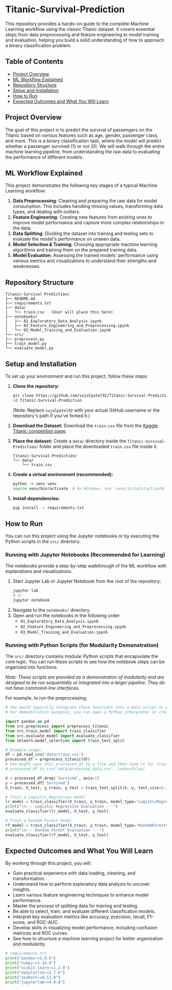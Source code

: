 # Titanic-Survival-Prediction

This repository provides a hands-on guide to the complete Machine Learning workflow using the classic Titanic dataset. It covers essential steps from data preprocessing and feature engineering to model training and evaluation, helping you build a solid understanding of how to approach a binary classification problem.

## Table of Contents

-   [Project Overview](#project-overview)
-   [ML Workflow Explained](#ml-workflow-explained)
-   [Repository Structure](#repository-structure)
-   [Setup and Installation](#setup-and-installation)
-   [How to Run](#how-to-run)
-   [Expected Outcomes and What You Will Learn](#expected-outcomes-and-what-you-will-learn)

## Project Overview

The goal of this project is to predict the survival of passengers on the Titanic based on various features such as age, gender, passenger class, and more. This is a binary classification task, where the model will predict whether a passenger survived (1) or not (0). We will walk through the entire machine learning pipeline, from understanding the raw data to evaluating the performance of different models.

## ML Workflow Explained

This project demonstrates the following key stages of a typical Machine Learning workflow:

1.  **Data Preprocessing**: Cleaning and preparing the raw data for model consumption. This includes handling missing values, transforming data types, and dealing with outliers.
2.  **Feature Engineering**: Creating new features from existing ones to improve model performance and capture more complex relationships in the data.
3.  **Data Splitting**: Dividing the dataset into training and testing sets to evaluate the model's performance on unseen data.
4.  **Model Selection & Training**: Choosing appropriate machine learning algorithms and training them on the prepared training data.
5.  **Model Evaluation**: Assessing the trained models' performance using various metrics and visualizations to understand their strengths and weaknesses.

## Repository Structure

```
Titanic-Survival-Prediction/
├── README.md
├── requirements.txt
├── data/
│   └── train.csv   (User will place this here)
├── notebooks/
│   ├── 01_Exploratory_Data_Analysis.ipynb
│   ├── 02_Feature_Engineering_and_Preprocessing.ipynb
│   └── 03_Model_Training_and_Evaluation.ipynb
└── src/
├── preprocess.py
├── train_model.py
└── evaluate_model.py
```

## Setup and Installation

To set up your environment and run this project, follow these steps:

1.  **Clone the repository:**
    ```bash
    git clone https://github.com/sujalpatel92/Titanic-Survival-Prediction.git
    cd Titanic-Survival-Prediction
    ```
    (Note: Replace `sujalpatel92` with your actual GitHub username or the repository's path if you've forked it.)

2.  **Download the Dataset:**
    Download the `train.csv` file from the [Kaggle Titanic competition page](https://www.kaggle.com/c/titanic/data).

3.  **Place the dataset:**
    Create a `data/` directory inside the `Titanic-Survival-Prediction/` folder and place the downloaded `train.csv` file inside it.
    ```
    Titanic-Survival-Prediction/
    └── data/
        └── train.csv
    ```

4.  **Create a virtual environment (recommended):**
    ```bash
    python -m venv venv
    source venv/bin/activate  # On Windows, use `venv\Scripts\activate`
    ```

5.  **Install dependencies:**
    ```bash
    pip install -r requirements.txt
    ```

## How to Run

You can run this project using the Jupyter notebooks or by executing the Python scripts in the `src/` directory.

### Running with Jupyter Notebooks (Recommended for Learning)

The notebooks provide a step-by-step walkthrough of the ML workflow with explanations and visualizations.

1.  Start Jupyter Lab or Jupyter Notebook from the root of the repository:
    ```bash
    jupyter lab
    # or
    jupyter notebook
    ```
2.  Navigate to the `notebooks/` directory.
3.  Open and run the notebooks in the following order:
    -   `01_Exploratory_Data_Analysis.ipynb`
    -   `02_Feature_Engineering_and_Preprocessing.ipynb`
    -   `03_Model_Training_and_Evaluation.ipynb`

### Running with Python Scripts (for Modularity Demonstration)

The `src/` directory contains modular Python scripts that encapsulate the core logic. You can run these scripts to see how the notebook steps can be organized into functions.

*Note: These scripts are provided as a demonstration of modularity and are designed to be run sequentially or integrated into a larger pipeline. They do not have command-line interfaces.*

For example, to run the preprocessing:
```python
# You would typically integrate these functions into a main script or pipeline
# For demonstration purposes, you can open a Python interpreter or create a temporary script:

import pandas as pd
from src.preprocess import preprocess_titanic
from src.train_model import train_classifier
from src.evaluate_model import evaluate_classifier
from sklearn.model_selection import train_test_split

# Example usage:
df = pd.read_csv('data/train.csv')
processed_df = preprocess_titanic(df)
# You might save this processed_df to a file and then load it for training
# processed_df.to_csv('data/processed_data.csv', index=False)

X = processed_df.drop('Survived', axis=1)
y = processed_df['Survived']
X_train, X_test, y_train, y_test = train_test_split(X, y, test_size=0.2, random_state=42, stratify=y)

# Train a Logistic Regression model
lr_model = train_classifier(X_train, y_train, model_type='LogisticRegression')
print("\n--- Logistic Regression Evaluation ---")
evaluate_classifier(lr_model, X_test, y_test)

# Train a Random Forest model
rf_model = train_classifier(X_train, y_train, model_type='RandomForestClassifier')
print("\n--- Random Forest Evaluation ---")
evaluate_classifier(rf_model, X_test, y_test)
```

## Expected Outcomes and What You Will Learn
By working through this project, you will:

- Gain practical experience with data loading, cleaning, and transformation.
- Understand how to perform exploratory data analysis to uncover insights.
- Learn various feature engineering techniques to enhance model performance.
- Master the process of splitting data for training and testing.
- Be able to select, train, and evaluate different classification models.
- Interpret key evaluation metrics like accuracy, precision, recall, F1-score, and ROC-AUC.
- Develop skills in visualizing model performance, including confusion matrices and ROC curves.
- See how to structure a machine learning project for better organization and modularity.

```python
# requirements.txt
print("pandas~=2.0.0")
print("numpy~=1.24.0")
print("scikit-learn~=1.2.0")
print("matplotlib~=3.7.0")
print("seaborn~=0.12.0")
print("jupyterlab~=4.0.0")
```
